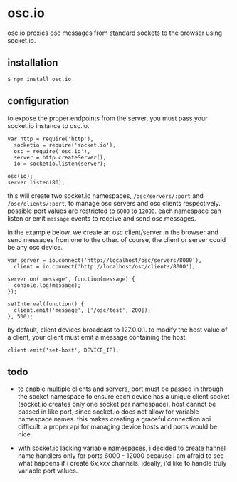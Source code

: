 # osc.io

osc.io proxies osc messages from standard sockets to the browser using socket.io.

## installation

```
$ npm install osc.io
```

## configuration

to expose the proper endpoints from the server, you must pass your socket.io instance to osc.io.

```
var http = require('http'),
  socketio = require('socket.io'),
  osc = require('osc.io'),
  server = http.createServer(),
  io = socketio.listen(server);

osc(io);
server.listen(80);
```

this will create two socket.io namespaces, `/osc/servers/:port` and `/osc/clients/:port`, to manage osc servers and osc clients respectively. possible port values are restricted to `6000` to `12000`. each namespace can listen or emit `message` events to receive and send osc messages.

in the example below, we create an osc client/server in the browser and send messages from one to the other. of course, the client or server could be any osc device.

```
var server = io.connect('http://localhost/osc/servers/8000'),
  client = io.connect('http://localhost/osc/clients/8000');

server.on('message', function(message) {
  console.log(message);
});

setInterval(function() {
  client.emit('message', ['/osc/test', 200]);
}, 500);
```

by default, client devices broadcast to 127.0.0.1. to modify the host value of a client, your client must emit a message containing the host.

```
client.emit('set-host', DEVICE_IP);
```

## todo

- to enable multiple clients and servers, port must be passed in through the socket namespace to ensure each device has a unique client socket (socket.io creates only one socket per namespace). host cannot be passed in like port, since socket.io does not allow for variable namespace names. this makes creating a graceful connection api difficult. a proper api for managing device hosts and ports would be nice.

- with socket.io lacking variable namespaces, i decided to create hannel name handlers only for ports 6000 - 12000 because i am afraid to see what happens if i create 6*x,xxx* channels. ideally, i'd like to handle truly variable port values.